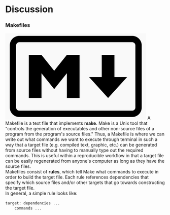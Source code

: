 # Discussion

### Makefiles
![the Markdown logo](../../images/markdown-logo.png)
A Makefile is a text file that implements **make**. Make is a Unix tool that "controls the 
generation of executables and other non-source files of a program from the program's source
files." Thus, a Makefile is where we can write out what commands we want to execute through
terminal in such a way that a target file (e.g. compiled text, graphic, etc.) can be generated
from source files without having to manually type out the required commands. This is useful
within a reproducible workflow in that a target file can be easily regenerated from anyone's
computer as long as they have the source files.  
Makefiles consist of __rules__, which tell Make what commands to execute in order to build 
the target file. Each rule references dependencies that specify which source files and/or
other targets that go towards constructing the target file.  
In general, a simple rule looks like:

```
target: dependencies ...
	commands ...
```